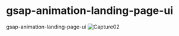 # gsap-animation-landing-page-ui
gsap-animation-landing-page-ui
![Capture02](https://user-images.githubusercontent.com/8805744/218324475-99e8045e-f3d0-47c4-96ac-73ca7f954b4d.PNG)
